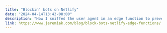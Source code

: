 ```yaml
---
title: "Blockin' bots on Netlify"
date: "2024-04-14T13:43-08:00"
description: "How I sniffed the user agent in an edge function to prevent some AI crawlers from accessing my site."
link: https://www.jeremiak.com/blog/block-bots-netlify-edge-functions/
---
```

